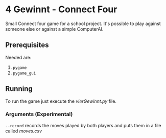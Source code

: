 # 4 Gewinnt - Connect Four

Small Connect four game for a school project. It's possible to play against someone else or against a simple ComputerAI.

## Prerequisites
Needed are:

1. `pygame`
2. `pygame_gui`

## Running
To run the game just execute the *vierGewinnt.py* file.

### Arguments (Experimental)
`--record` records the moves played by both players and puts them in a file called *moves.csv*